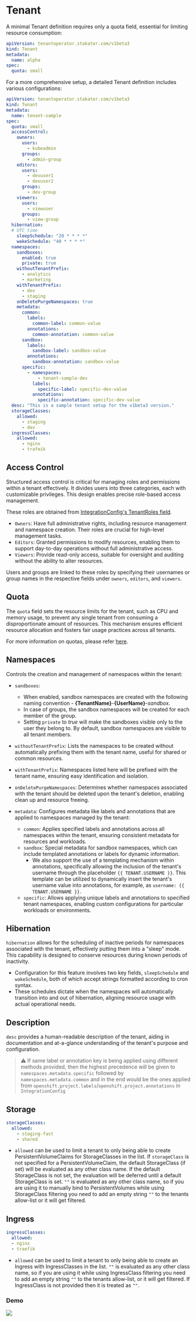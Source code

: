 # Tenant

A minimal Tenant definition requires only a quota field, essential for limiting resource consumption:

```yaml
apiVersion: tenantoperator.stakater.com/v1beta3
kind: Tenant
metadata:
  name: alpha
spec:
  quota: small
```

For a more comprehensive setup, a detailed Tenant definition includes various configurations:

```yaml
apiVersion: tenantoperator.stakater.com/v1beta3
kind: Tenant
metadata:
  name: tenant-sample
spec:
  quota: small
  accessControl:
    owners:
      users:
        - kubeadmin
      groups:
        - admin-group
    editors:
      users:
        - devuser1
        - devuser2
      groups:
        - dev-group
    viewers:
      users:
        - viewuser
      groups:
        - view-group
  hibernation:
  # UTC time
    sleepSchedule: "20 * * * *"
    wakeSchedule: "40 * * * *"        
  namespaces:
    sandboxes:
      enabled: true
      private: true
    withoutTenantPrefix:
      - analytics
      - marketing
    withTenantPrefix:
      - dev
      - staging
    onDeletePurgeNamespaces: true
    metadata:
      common:
        labels:
          common-label: common-value
        annotations:
          common-annotation: common-value
      sandbox:
        labels:
          sandbox-label: sandbox-value
        annotations:
          sandbox-annotation: sandbox-value
      specific:
        - namespaces:
            - tenant-sample-dev
          labels:
            specific-label: specific-dev-value
          annotations:
            specific-annotation: specific-dev-value
  desc: "This is a sample tenant setup for the v1beta3 version."
  storageClasses:
    allowed:
      - staging
      - dev
  ingressClasses:
    allowed:
      - nginx
      - trafeik
```

## Access Control

Structured access control is critical for managing roles and permissions within a tenant effectively. It divides users into three categories, each with customizable privileges. This design enables precise role-based access management.  

These roles are obtained from [IntegrationConfig's TenantRoles field](../integration-config.md#tenantroles).
  
* `Owners`: Have full administrative rights, including resource management and namespace creation. Their roles are crucial for high-level management tasks.
* `Editors`: Granted permissions to modify resources, enabling them to support day-to-day operations without full administrative access.
* `Viewers`: Provide read-only access, suitable for oversight and auditing without the ability to alter resources.

Users and groups are linked to these roles by specifying their usernames or group names in the respective fields under `owners`, `editors`, and `viewers`.

## Quota

The `quota` field sets the resource limits for the tenant, such as CPU and memory usage, to prevent any single tenant from consuming a disproportionate amount of resources. This mechanism ensures efficient resource allocation and fosters fair usage practices across all tenants.  

For more information on quotas, please refer [here](../quota.md).

## Namespaces

Controls the creation and management of namespaces within the tenant:

* `sandboxes`:
    * When enabled, sandbox namespaces are created with the following naming convention - **{TenantName}**-**{UserName}**-*sandbox*.
    * In case of groups, the sandbox namespaces will be created for each member of the group.
    * Setting `private` to *true* will make the sandboxes visible only to the user they belong to. By default, sandbox namespaces are visible to all tenant members.

* `withoutTenantPrefix`: Lists the namespaces to be created without automatically prefixing them with the tenant name, useful for shared or common resources.
* `withTenantPrefix`: Namespaces listed here will be prefixed with the tenant name, ensuring easy identification and isolation.
* `onDeletePurgeNamespaces`: Determines whether namespaces associated with the tenant should be deleted upon the tenant's deletion, enabling clean up and resource freeing.
* `metadata`: Configures metadata like labels and annotations that are applied to namespaces managed by the tenant:
    * `common`: Applies specified labels and annotations across all namespaces within the tenant, ensuring consistent metadata for resources and workloads.
    * `sandbox`: Special metadata for sandbox namespaces, which can include templated annotations or labels for dynamic information.
        * We also support the use of a templating mechanism within annotations, specifically allowing the inclusion of the tenant's username through the placeholder `{{ TENANT.USERNAME }}`. This template can be utilized to dynamically insert the tenant's username value into annotations, for example, as `username: {{ TENANT.USERNAME }}`.
    * `specific`: Allows applying unique labels and annotations to specified tenant namespaces, enabling custom configurations for particular workloads or environments.

## Hibernation

`hibernation` allows for the scheduling of inactive periods for namespaces associated with the tenant, effectively putting them into a "sleep" mode. This capability is designed to conserve resources during known periods of inactivity.

* Configuration for this feature involves two key fields, `sleepSchedule` and `wakeSchedule`, both of which accept strings formatted according to cron syntax.
* These schedules dictate when the namespaces will automatically transition into and out of hibernation, aligning resource usage with actual operational needs.

## Description

`desc` provides a human-readable description of the tenant, aiding in documentation and at-a-glance understanding of the tenant's purpose and configuration.

> ⚠️ If same label or annotation key is being applied using different methods provided, then the highest precedence will be given to `namespaces.metadata.specific` followed by `namespaces.metadata.common` and in the end would be the ones applied from `openshift.project.labels`/`openshift.project.annotations` in `IntegrationConfig`

## Storage

```yaml
storageClasses:
  allowed:
    - staging-fast
    - shared
```

* `allowed` can be used to limit a tenant to only being able to create PersistentVolumeClaims for StorageClasses in the list. If `storageClass` is not specified for a PersistentVolumeClaim, the default StorageClass (if set) will be evaluated as any other class name. If the default StorageClass is not set, the evaluation will be deferred until a default StorageClass is set. `""` is evaluated as any other class name, so if you are using it to manually bind to PersistentVolumes while using StorageClass filtering you need to add  an empty string `""` to the tenants allow-list or it will get filtered.

## Ingress

```yaml
ingressClasses:
  allowed:
  - nginx
  - traefik
```

* `allowed` can be used to limit a tenant to only being able to create an Ingress with IngressClasses in the list. `""` is evaluated as any other class name, so if you are using it while using IngressClass filtering you need to add an empty string `""` to the tenants allow-list, or it will get filtered. If IngressClass is not provided then it is treated as `""`.

### Demo
![](../../images/ingress-class-demo.gif)